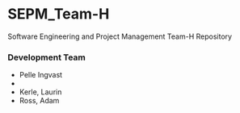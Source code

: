# SEPM_Team-H
Software Engineering and Project Management Team-H Repository

### Development Team

 * Pelle Ingvast
 *
 * Kerle, Laurin
 * Ross, Adam
